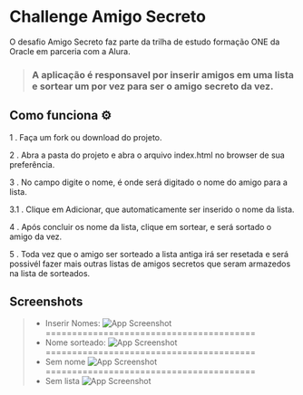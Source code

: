 
# Challenge Amigo Secreto

O desafio Amigo Secreto faz parte da trilha de estudo formação ONE da Oracle em parceria com a Alura.

> ### A aplicação é responsavel por inserir amigos em uma lista e sortear um por vez para ser o amigo secreto da vez.



## Como funciona ⚙️

1 . Faça um fork ou download do projeto.

2 . Abra a pasta do projeto e abra o arquivo index.html no browser de sua preferência.

3 . No campo digite o nome, é onde será digitado o nome do amigo para a lista.

3.1 . Clique em Adicionar, que automaticamente ser inserido o nome da lista.

4 . Após concluir os nome da lista, clique em sortear, e será sortado o amigo da vez.

5 . Toda vez que o amigo ser sorteado a lista antiga irá ser resetada e será possivél fazer mais outras listas de amigos secretos que seram armazedos na lista de sorteados.

    
## Screenshots

>- Inserir Nomes:
![App Screenshot](https://github.com/user-attachments/assets/64b3576e-5181-4926-8fe1-3a8e34a1cce9)
>========================================
>- Nome sorteado:
![App Screenshot](https://github.com/user-attachments/assets/43f700ac-9e5a-47ea-a469-2f7ec633abc6)
>========================================
>- Sem nome
![App Screenshot](https://github.com/user-attachments/assets/8bf874f0-c0a7-4a60-aa3b-3da4bb42b36f)
>========================================
>- Sem lista
![App Screenshot](https://github.com/user-attachments/assets/e234f73b-e6e2-4240-9cb3-a6c30292c755)
